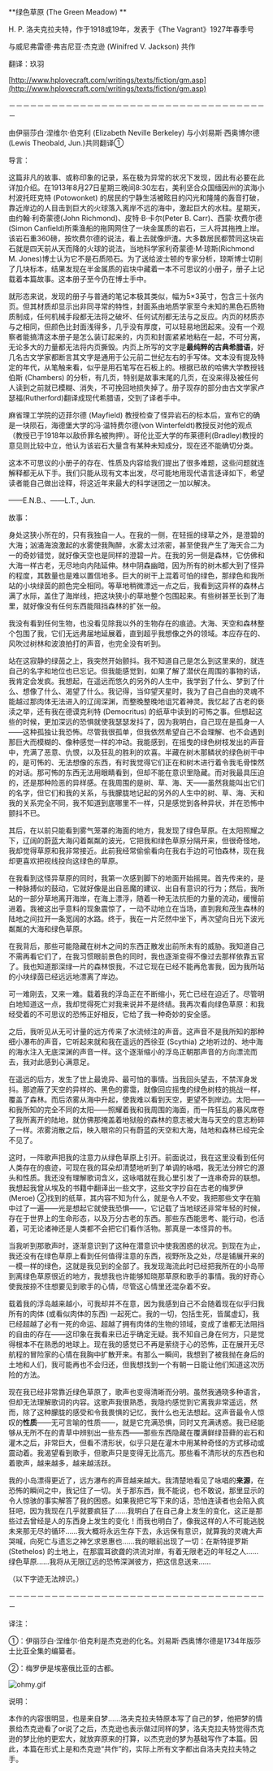 **绿色草原 (The Green Meadow) **

H. P. 洛夫克拉夫特，作于1918或19年，发表于《The Vagrant》1927年春季号

与威尼弗雷德·弗吉尼亚·杰克逊 (Winifred V. Jackson) 共作

翻译：玖羽

[http://www.hplovecraft.com/writings/texts/fiction/gm.asp](http://www.hplovecraft.com/writings/texts/fiction/gm.asp)

－－－－－－－－－－－－－－－－－－－－－－－－－－－－－－－－－－－－－

由伊丽莎白·涅维尔·伯克利 (Elizabeth Neville Berkeley) 与小刘易斯·西奥博尔德(Lewis Theobald, Jun.)共同翻译①

导言：

这篇非凡的故事、或称印象的记录，系在极为异常的状况下发现，因此有必要在此详加介绍。在1913年8月27日星期三晚间8:30左右，美利坚合众国缅因州的滨海小村波托旺克特 (Potowonket) 的居民的宁静生活被眩目的闪光和隆隆的轰音打破，靠近岸边的人目击到巨大的火球落入离岸不远的海中，激起巨大的水柱。星期天，由约翰·利奇蒙德(John Richmond)、皮特·B·卡尔(Peter B. Carr)、西蒙·坎费尔德(Simon Canfield)所乘渔船的拖网网住了一块金属质的岩石，三人将其拖拽上岸。该岩石重360磅，按坎费尔德的说法，看上去就像炉渣。大多数居民都赞同这块岩石就是四天前从天而降的火球的说法，当地科学家利奇蒙德·M·琼斯(Richmond M. Jones)博士认为它不是石质陨石。为了送给波士顿的专家分析，琼斯博士切削了几块标本，结果发现在半金属质的岩块中藏着一本不可思议的小册子，册子上记载着本篇故事。这本册子至今仍在博士手中。

就形态来说，发现的册子与普通的笔记本极其类似，幅为5×3英寸，包含三十张内页。但其材质却显示出非同寻常的特性，封面系由地质学家至今未知的黑色石质物质制成，任何机械手段都无法将之破坏、任何试剂都无法与之反应。内页的材质亦与之相同，但颜色比封面浅得多，几乎没有厚度，可以轻易地团起来。没有一个观察者能搞清这本册子是怎么装订起来的，内页和封面紧紧地粘在一起，不可分离，无论多大的力量都无法将内页撕毁。内页上所写的文字是**最纯粹的古典希腊语**，好几名古文学家都断言其文字是通用于公元前二世纪左右的手写体。文本没有提及特定的年代，从笔触来看，似乎是用石笔写在石板上的。根据已故的哈佛大学教授钱伯斯 (Chambers) 的分析，有几页，特别是故事末尾的几页，在没来得及被任何人读到之前就已模糊、消失，不可挽回地损失掉了。册子现存的部分由古文学家卢瑟福(Rutherford)翻译成现代希腊语，交到了译者手中。

麻省理工学院的迈菲尔德 (Mayfield) 教授检查了怪异岩石的标本后，宣布它的确是一块陨石，海德堡大学的冯·温特费尔德(von Winterfeldt)教授反对他的观点（教授已于1918年以敌侨罪名被拘押）。哥伦比亚大学的布莱德利(Bradley)教授的意见则比较中立，他认为该岩石大量含有某种未知成分，现在还不能确切分类。

这本不可思议的小册子的存在、性质及内容给我们提出了很多难题，这些问题就连解释都无从下手。我们只能从现有文本出发，尽可能地用现代语言迻译如下，希望读者能自己做出诠释，将这近年来最大的科学谜团之一加以解决。

——E.N.B.、——L.T., Jun.

故事：

身处这狭小所在的，只有我独自一人。在我的一侧，在轻摇的绿草之外，是澄碧的大海；汹涌海浪激起的水雾使我陶醉，水雾太过浓密，甚至使我产生了海天合二为一的奇妙错觉，就好像天空也是同样的澄碧一片。在我的另一侧是森林，它仿佛和大海一样古老，无尽地向内陆延伸。林中阴森幽暗，因为所有的树木都大到了怪异的程度，其数量也是难以置信地多。巨大的树干上混着可怕的绿色，那绿色和我所站的小块绿茵的颜色完全相同。等草地稍微漂远一点之后，我看到这异样的森林占满了水际，盖住了海岸线，把这块狭小的草地整个包围起来。有些树甚至长到了海里，就好像没有任何东西能阻挡森林的扩张一般。

我没有看到任何生物，也没看见除我以外的生物存在的痕迹。大海、天空和森林整个包围了我，它们无远弗届地延展着，直到超乎我想像之外的领域。本应存在的、风吹过树林和波浪拍打的声音，也完全没有听到。

站在这寂静的绿茵之上，我突然开始颤抖。我不知道自己是怎么到这里来的，就连自己的名字和地位也已忘记。但我能感觉到，如果了解了潜伏在周围的事物的话，我肯定会发疯。我想起，在遥远而悠久的另外的人生中，我学到了什么、梦到了什么、想像了什么、渴望了什么。我记得，当仰望天星时，我为了自己自由的灵魂不能越过那肉体无法进入的辽阔深渊，而整晚整晚地诅咒着神灵。我忆起了古老的亵渎之举，还有我在德谟克利特 (Democritus) 的纸草中读到的可怖之事。但想起这些的时候，更加深远的恐惧就使我瑟瑟发抖了，因为我明白，自己现在是孤身一人——这种孤独让我恐怖。尽管我很孤单，但我依然希望自己不会理解、也不会遇到那巨大而模糊的、像种感觉一样的冲动。我能感到，在摇曳的绿色树枝发出的声音中，充满了恶意、仇恨，以及狂乱的胜利的欢喜。半藏在树木那鳞状的绿色树干中的，是可怖的、无法想像的东西，有时我觉得它们正在和树木进行着令我毛骨悚然的对话。那可怖的东西无法用眼睛看到，但却不能在意识里隐藏。而对我最具压迫的，还是那种险恶的异样感。在我周围的是树、草、海、天——虽然我能叫出它们的名字，但它们和我的关系，与我朦胧地记起的另外的人生中的树、草、海、天和我的关系完全不同，我不知道到底哪里不一样，只是感觉到各种异状，并在恐怖中颤抖不已。

其后，在以前只能看到雾气笼罩的海面的地方，我发现了绿色草原。在太阳照耀之下，辽阔的蔚蓝大海闪着粼粼的波光，它把我和绿色草原分隔开来，但很奇怪地，我却觉得草原和我非常接近。此前我经常偷偷看向在我右手边的可怕森林，现在我却更喜欢把视线投向这绿色的草原。

在我看到这怪异草原的同时，我第一次感到脚下的地面开始摇晃。首先传来的，是一种脉搏似的鼓动，它就好像是出自恶魔的建议、出自有意识的行为；然后，我所站的一部分草地离开海岸，在海上漂浮，随着一种无法抗拒的力量的流动，缓慢前进着。我被这出乎意料的现象震惊了，一动不动地立在当场，直到我和茂生森林的陆地之间拉开一条宽阔的水路。终于，我在一片茫然中坐下，再次望向日光下波光粼粼的大海和绿色草原。

在我背后，那些可能隐藏在树木之间的东西正散发出前所未有的威胁。我知道自己不需再看它们了，在我习惯眼前景色的同时，我也逐渐变得不像过去那样依靠五官了。我也知道那深绿一片的森林恨我，不过它现在已经不能再危害我，因为我所站的小块绿茵已经远远地漂离了岸边。

可一难刚去，又来一难。载着我的浮岛正在不断缩小，死亡已经在迫近了。尽管明白地知道这一点，我却觉得死亡对我来说并不是终结。我再次看向绿色草原：和我经受着的不可思议的恐怖正好相反，它给了我一种奇妙的安全感。

之后，我听见从无可计量的远方传来了水流倾注的声音。这声音不是我所知的那种细小瀑布的声音，它听起来就和我在遥远的西徐亚 (Scythia) 之地听过的、地中海的海水注入无底深渊的声音一样。这个逐渐缩小的浮岛正朝那声音的方向漂流而去，我对此感到心满意足。

在遥远的后方，发生了世上最诡异、最可怕的事情。当我回头望去，不禁浑身发抖。那遮蔽了天空的异样的、黑色的雾霭，就像回应摇曳的绿色树枝的挑战一样，覆盖了森林。而后浓雾从海中升起，使我难以看到天空，更望不到岸边。太阳——和我所知的完全不同的太阳——照耀着我和我周围的海面，而一阵狂乱的暴风席卷了我所离开的陆地，就仿佛那掩盖着地狱般的森林的意志被大海与天空的意志粉碎了一样。浓雾消散之后，映入眼帘的只有蔚蓝的天空和大海，陆地和森林已经完全不见了。

这时，一阵歌声把我的注意力从绿色草原上引开。前面说过，我在这里没看到任何人类存在的痕迹，可现在我的耳朵却清楚地听到了单调的咏唱，我无法分辨它的源头和性质。我还没有理解歌词含义，这咏唱就在我心里引发了一连串奇异的联想。我想起我曾从埃及的书籍中翻译出一些文字，这些文字抄自在古老的梅罗伊 (Meroe) ②找到的纸草，其内容不知为什么，就是令人不安。我把那些文字在脑中过了一遍——光是想起它就使我恐惧——，它记载了当地球还非常年轻的时候，存在于世界上的生命形态，以及万分古老的东西。那些东西能思考、能行动，也活着，可无论诸神还是人类都不会把它们看作活物。那真是一本怪异的书。

当我听到那歌声时，逐渐意识到了这种在潜意识中使我困惑的状况。到现在为止，我还没有在绿色草原上看到任何值得注意的东西，视野所及之处，尽是铺展开来的一模一样的绿色，这就是我见到的全部了。我发现海流此时已经把我所在的小岛带到离绿色草原很近的地方，我想我也许能够知晓那草原和歌手的事情。我的好奇心使我按捺不住想要见到歌手的心情，尽管这心情里还混杂着不安。

载着我的浮岛越来越小，可我却并不在意，因为我感到自己不会随着现在似乎归我所有的肉体 (或看似肉体的东西) 一起死亡。我的一切，包括生死，皆属虚幻，我已经超越了必有一死的命运、超越了拥有肉体的生物的领域，变成了谁都无法阻挡的自由的存在——这印象在我看来已近乎确定无疑。我不知自己身在何方，只是觉得根本不在熟悉的地球上。现在我的感觉已不再是萦绕于心的恐怖，正在展开无尽航程的冒险家的心情在我胸中扩散开来。有那么一瞬间，我想到了被我抛在身后的土地和人们，我可能再也不会归还，但我想找到一个有朝一日能让他们知道这次历险的方法。

现在我已经非常靠近绿色草原了，歌声也变得清晰而分明。虽然我通晓多种语言，但却无法理解歌词的内容。这歌声我很熟悉，我隐约感觉到它离我非常遥远，然而，除了这种朦胧的感受和令我畏惧的记忆，我什么也无法想起。这声音最令人惊叹的**性质**——无可言喻的性质——，就是它充满恐惧，同时又充满诱惑。我已经能够从无所不在的青草中辨别出一些东西——那些东西隐藏在覆满鲜绿苔藓的岩石和灌木之后，非常巨大，但看不清形状，似乎只是在灌木中用某种奇怪的方式移动或震动着。我渴望看到歌手，但歌声只是变得无比高亢。那些看不清形状的东西也和着歌声，越来越多，越来越活跃。

我的小岛漂得更近了，远方瀑布的声音越来越大。我清楚地看见了咏唱的**来源**，在恐怖的瞬间之中，我记住了一切。关于那东西，我不能说，也不敢说，那里显示的令人惊骇的事实解答了我的困惑。如果我把它写下来的话，恐怕连读者也会陷入疯狂吧，因为我现在几乎就要疯狂了……我明白了在自己身上发生的变化，这正是那些过去曾经是人的东西身上发生的变化！而我也明白了，像我这样的人不可能逃脱未来那无尽的循环……我大概将永远生存下去，永远保有意识，就算我的灵魂大声哭喊，向死亡与遗忘之神乞求恩惠也……我的眼前出现了一切：在斯特提罗斯 (Stethelos) 的土地上，在那震耳欲聋的洪流对岸，有着无限老迈的年轻之人……绿色草原……我将从无限辽远的恐怖深渊彼方，把这信息送来……

（以下字迹无法辨识。）

－－－－－－－－－－－－－－－－－－－－－－－－－－－－－－－－－－－－－

译注：

①：伊丽莎白·涅维尔·伯克利是杰克逊的化名。刘易斯·西奥博尔德是1734年版莎士比亚全集的编纂者。

②：梅罗伊是埃塞俄比亚的古都。

![ohmy.gif](style_emoticons/default/ohmy.gif)

说明：

本作的内容很明显，也是来自梦……洛夫克拉夫特原本写了自己的梦，他把梦的情景给杰克逊看了or说了之后，杰克逊也表示做过同样的梦，洛夫克拉夫特觉得杰克逊的梦比他的更宏大，就放弃原来的打算，以杰克逊的梦为基础写作了本篇。因此，本篇在形式上是和杰克逊“共作”的，实际上所有文字都出自洛夫克拉夫特之手。
